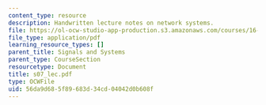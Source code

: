 ```yaml
---
content_type: resource
description: Handwritten lecture notes on network systems.
file: https://ol-ocw-studio-app-production.s3.amazonaws.com/courses/16-01-unified-engineering-i-ii-iii-iv-fall-2005-spring-2006/56da9d685f89683d34cd04042d0b608f_s07_lec.pdf
file_type: application/pdf
learning_resource_types: []
parent_title: Signals and Systems
parent_type: CourseSection
resourcetype: Document
title: s07_lec.pdf
type: OCWFile
uid: 56da9d68-5f89-683d-34cd-04042d0b608f
---
```


